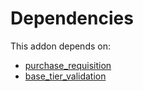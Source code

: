 # Dependencies

This addon depends on:

- [purchase_requisition](https://github.com/bringout/oca-ocb-core/tree/5ee733c06c9a8113e4e3fc04ef7a99c41bc0b970/odoo-bringout-oca-ocb-purchase_requisition)
- [base_tier_validation](https://github.com/bringout/oca-technical)
